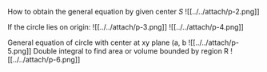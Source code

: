 How to obtain the general equation by given center $S$
![[../../attach/p-2.png]]

If the circle lies on origin:
![[../../attach/p-3.png]]
![[../../attach/p-4.png]]

General equation of circle with center at xy plane (a, b
![[../../attach/p-5.png]]
Double integral to find area or volume bounded by region R
![[../../attach/p-6.png]]